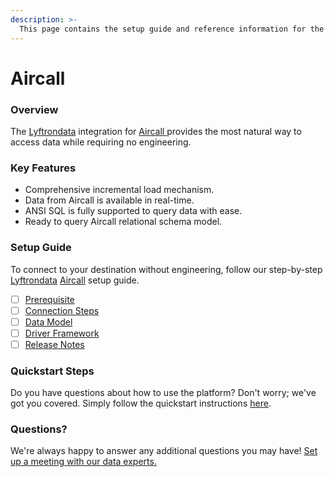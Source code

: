 ```yaml
---
description: >-
  This page contains the setup guide and reference information for the Aircall source connector.
---
```


# Aircall

### Overview

The [Lyftrondata](https://www.lyftrondata.com/) integration for [Aircall](https://www.lyftrondata.com/integration/aircall/)[ ](https://www.lyftrondata.com/integration/aircall/)provides the most natural way to access data while requiring no engineering.

### Key Features

* Comprehensive incremental load mechanism.
* Data from Aircall is available in real-time.&#x20;
* ANSI SQL is fully supported to query data with ease.
* Ready to query Aircall relational schema model.

### Setup Guide

To connect to your destination without engineering, follow our step-by-step [Lyftrondata](https://www.lyftrondata.com/)  [Aircall](https://www.lyftrondata.com/integration/aircall/) setup guide.

* [ ] [Prerequisite](../../business-analytics/aircall/prerequisite.md)
* [ ] [Connection Steps](../../business-analytics/aircall/connection-steps.md)
* [ ] [Data Model](../../business-analytics/aircall/data-model/)
* [ ] [Driver Framework](../../business-analytics/aircall/driver-framework/)
* [ ] [Release Notes](../../business-analytics/aircall/release-notes.md)

### Quickstart Steps

Do you have questions about how to use the platform? Don't worry; we've got you covered. Simply follow the quickstart instructions [here](../../../quickstart-steps.md).

### Questions? <a href="#questions" id="questions"></a>

We're always happy to answer any additional questions you may have! [Set up a meeting with our data experts.](https://www.lyftrondata.com/book-a-meeting/)

